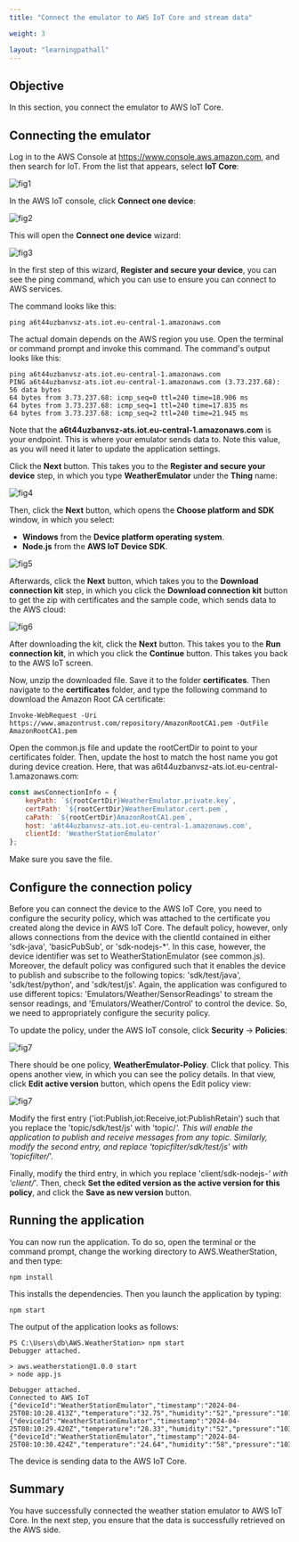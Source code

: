 ```yaml
---
title: "Connect the emulator to AWS IoT Core and stream data"

weight: 3

layout: "learningpathall"
---
```


## Objective
In this section, you connect the emulator to AWS IoT Core.

## Connecting the emulator
Log in to the AWS Console at https://www.console.aws.amazon.com, and then search for IoT. From the list that appears, select **IoT Core**:

![fig1](Figures/01.png)

In the AWS IoT console, click **Connect one device**:

![fig2](Figures/02.png)

This will open the **Connect one device** wizard:

![fig3](Figures/03.png)

In the first step of this wizard, **Register and secure your device**, you can see the ping command, which you can use to ensure you can connect to AWS services. 

The command looks like this:

```console
ping a6t44uzbanvsz-ats.iot.eu-central-1.amazonaws.com
```

The actual domain depends on the AWS region you use. Open the terminal or command prompt and invoke this command. The command's output looks like this:

```console
ping a6t44uzbanvsz-ats.iot.eu-central-1.amazonaws.com
PING a6t44uzbanvsz-ats.iot.eu-central-1.amazonaws.com (3.73.237.68): 56 data bytes
64 bytes from 3.73.237.68: icmp_seq=0 ttl=240 time=18.906 ms
64 bytes from 3.73.237.68: icmp_seq=1 ttl=240 time=17.835 ms
64 bytes from 3.73.237.68: icmp_seq=2 ttl=240 time=21.945 ms
```

Note that the **a6t44uzbanvsz-ats.iot.eu-central-1.amazonaws.com** is your endpoint. This is where your emulator sends data to. Note this value, as you will need it later to update the application settings.

Click the **Next** button. This takes you to the **Register and secure your device** step, in which you type **WeatherEmulator** under the **Thing** name:

![fig4](Figures/04.png)

Then, click the **Next** button, which opens the **Choose platform and SDK** window, in which you select:
* **Windows** from the **Device platform operating system**.
* **Node.js** from the **AWS IoT Device SDK**.

![fig5](Figures/05.png)

Afterwards, click the **Next** button, which takes you to the **Download connection kit** step, in which you click the **Download connection kit** button to get the zip with certificates and the sample code, which sends data to the AWS cloud:

![fig6](Figures/06.png)

After downloading the kit, click the **Next** button. This takes you to the **Run connection kit**, in which you click the **Continue** button. This takes you back to the AWS IoT screen.

Now, unzip the downloaded file. Save it to the folder **certificates**. Then navigate to the **certificates** folder, and type the following command to download the Amazon Root CA certificate:

```console
Invoke-WebRequest -Uri https://www.amazontrust.com/repository/AmazonRootCA1.pem -OutFile AmazonRootCA1.pem
```

Open the common.js file and update the rootCertDir to point to your certificates folder. Then, update the host to match the host name you got during device creation. Here, that was a6t44uzbanvsz-ats.iot.eu-central-1.amazonaws.com:

```JavaScript
const awsConnectionInfo = {
    keyPath: `${rootCertDir}WeatherEmulator.private.key`,
    certPath: `${rootCertDir}WeatherEmulator.cert.pem`,
    caPath: `${rootCertDir}AmazonRootCA1.pem`,
    host: 'a6t44uzbanvsz-ats.iot.eu-central-1.amazonaws.com', 
    clientId: 'WeatherStationEmulator'
};
```

Make sure you save the file.

## Configure the connection policy
Before you can connect the device to the AWS IoT Core, you need to configure the security policy, which was attached to the certificate you created along the device in AWS IoT Core. The default policy, however, only allows connections from the device with the clientId contained in either 'sdk-java', 'basicPubSub', or 'sdk-nodejs-*'. In this case, however, the device identifier was set to WeatherStationEmulator (see common.js). Moreover, the default policy was configured such that it enables the device to publish and subscribe to the following topics: 'sdk/test/java', 'sdk/test/python', and 'sdk/test/js'. Again, the application was configured to use different topics: 'Emulators/Weather/SensorReadings' to stream the sensor readings, and 'Emulators/Weather/Control' to control the device. So, we need to appropriately configure the security policy.

To update the policy, under the AWS IoT console, click **Security** -> **Policies**:

![fig7](Figures/07.png)

There should be one policy, **WeatherEmulator-Policy**. Click that policy. This opens another view, in which you can see the policy details. In that view, click **Edit active version** button, which opens the Edit policy view:

![fig7](Figures/08.png)

Modify the first entry ('iot:Publish,iot:Receive,iot:PublishRetain') such that you replace the 'topic/sdk/test/js' with 'topic/*'. This will enable the application to publish and receive messages from any topic. Similarly, modify the second entry, and replace 'topicfilter/sdk/test/js' with 'topicfilter/*'. 

Finally, modify the third entry, in which you replace 'client/sdk-nodejs-*' with 'client/*'. Then, check **Set the edited version as the active version for this policy**, and click the **Save as new version** button.

## Running the application
You can now run the application. To do so, open the terminal or the command prompt, change the working directory to AWS.WeatherStation, and then type:

```console
npm install
```

This installs the dependencies. Then you launch the application by typing:

```console
npm start
```

The output of the application looks as follows:
```output
PS C:\Users\db\AWS.WeatherStation> npm start  
Debugger attached.

> aws.weatherstation@1.0.0 start
> node app.js

Debugger attached.
Connected to AWS IoT
{"deviceId":"WeatherStationEmulator","timestamp":"2024-04-25T08:10:28.413Z","temperature":"32.75","humidity":"52","pressure":"1014.4"}
{"deviceId":"WeatherStationEmulator","timestamp":"2024-04-25T08:10:29.420Z","temperature":"28.33","humidity":"52","pressure":"1039.3"}
{"deviceId":"WeatherStationEmulator","timestamp":"2024-04-25T08:10:30.424Z","temperature":"24.64","humidity":"58","pressure":"1033.8"}
```

The device is sending data to the AWS IoT Core.

## Summary
You have successfully connected the weather station emulator to AWS IoT Core. In the next step, you ensure that the data is successfully retrieved on the AWS side.